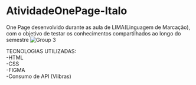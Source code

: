 # AtividadeOnePage-Italo

One Page desenvolvido durante as aula de LIMA(Linguagem de Marcação), com o objetivo de testar os conhecimentos compartilhados ao longo do semestre
![Group 3](https://user-images.githubusercontent.com/93750672/205919740-35e87189-9e20-42aa-8af4-c2c646f9bff3.png)

TECNOLOGIAS UTILIZADAS:
<br/>
-HTML
<br/>
-CSS
<br/>
-FIGMA
<br/>
-Consumo de API (Vlibras)
